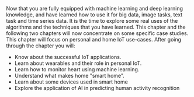 Now that you are fully equipped with machine learning and deep learning knowledge, and have learned how to use it for big data, image tasks, text task and time series data. It is the time to explore some real uses of the algorithms and the techniques that you have learned. This chapter and the following two chapters will now concentrate on some specific case studies. This chapter will focus on personal and home IoT use-cases. After going through the chapter you will:

* Know about the successful IoT applications.
* Learn about wearables and their role in personal IoT.
* Learn how to monitor heart using machine learning.
* Understand what makes home "smart home".
* Learn about some devices used in smart home
* Explore the application of AI in predicting human activity recognition
